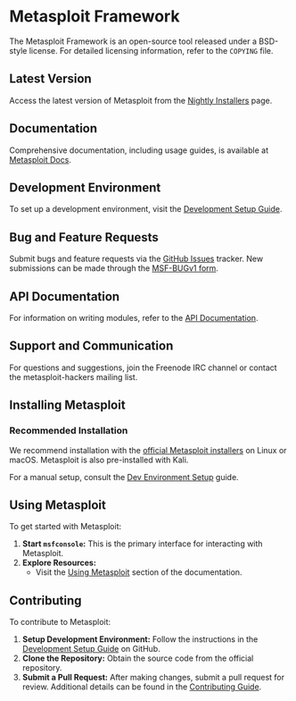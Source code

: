 
# Metasploit Framework

The Metasploit Framework is an open-source tool released under a BSD-style license. For detailed licensing information, refer to the `COPYING` file.

## Latest Version
Access the latest version of Metasploit from the [Nightly Installers](https://docs.metasploit.com/docs/using-metasploit/getting-started/nightly-installers.html) page.

## Documentation
Comprehensive documentation, including usage guides, is available at [Metasploit Docs](https://docs.metasploit.com/).

## Development Environment
To set up a development environment, visit the [Development Setup Guide](https://docs.metasploit.com/docs/development/get-started/setting-up-a-metasploit-development-environment.html).

## Bug and Feature Requests
Submit bugs and feature requests via the [GitHub Issues](https://github.com/rapid7/metasploit-framework/issues) tracker. New submissions can be made through the [MSF-BUGv1 form](https://github.com/rapid7/metasploit-framework/issues/new/choose).

## API Documentation
For information on writing modules, refer to the [API Documentation](https://docs.metasploit.com/api/).

## Support and Communication
For questions and suggestions, join the Freenode IRC channel or contact the metasploit-hackers mailing list.

## Installing Metasploit

### Recommended Installation
We recommend installation with the [official Metasploit installers](https://docs.metasploit.com/docs/using-metasploit/getting-started/nightly-installers.html#installing-metasploit-on-linux--macos) on Linux or macOS. Metasploit is also pre-installed with Kali.

For a manual setup, consult the [Dev Environment Setup](https://docs.metasploit.com/docs/development/get-started/setting-up-a-metasploit-development-environment.html) guide.

## Using Metasploit

To get started with Metasploit:

1. **Start `msfconsole`:** This is the primary interface for interacting with Metasploit.
2. **Explore Resources:** 
   - Visit the [Using Metasploit](https://docs.metasploit.com/docs/using-metasploit/getting-started/index.html) section of the documentation.

## Contributing

To contribute to Metasploit:

1. **Setup Development Environment:** Follow the instructions in the [Development Setup Guide](https://docs.metasploit.com/docs/development/get-started/setting-up-a-metasploit-development-environment.html) on GitHub.
2. **Clone the Repository:** Obtain the source code from the official repository.
3. **Submit a Pull Request:** After making changes, submit a pull request for review. Additional details can be found in the [Contributing Guide](https://github.com/rapid7/metasploit-framework/blob/master/CONTRIBUTING.md).
